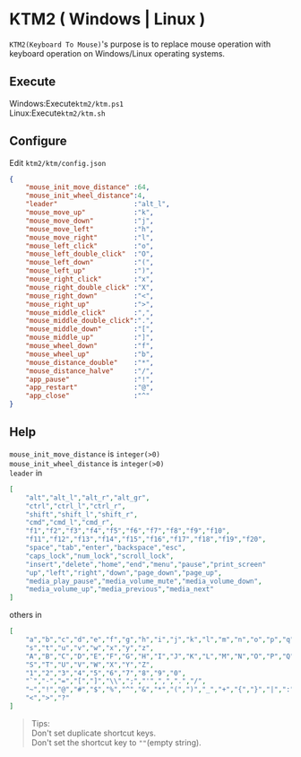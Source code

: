 # KTM2 ( Windows | Linux )
`KTM2(Keyboard To Mouse)`'s purpose is to replace mouse operation with keyboard operation on Windows/Linux operating systems.
## Execute
Windows:Execute`ktm2/ktm.ps1`  
Linux:Execute`ktm2/ktm.sh`  
## Configure
Edit `ktm2/ktm/config.json`
```json
{
    "mouse_init_move_distance" :64,
    "mouse_init_wheel_distance":4,
    "leader"                   :"alt_l",
    "mouse_move_up"            :"k",
    "mouse_move_down"          :"j",
    "mouse_move_left"          :"h",
    "mouse_move_right"         :"l",
    "mouse_left_click"         :"o",
    "mouse_left_double_click"  :"O",
    "mouse_left_down"          :"(",
    "mouse_left_up"            :")",
    "mouse_right_click"        :"x",
    "mouse_right_double_click" :"X",
    "mouse_right_down"         :"<",
    "mouse_right_up"           :">",
    "mouse_middle_click"       :",",
    "mouse_middle_double_click":".",
    "mouse_middle_down"        :"[",
    "mouse_middle_up"          :"]",
    "mouse_wheel_down"         :"f",
    "mouse_wheel_up"           :"b",
    "mouse_distance_double"    :"*",
    "mouse_distance_halve"     :"/",
    "app_pause"                :"!",
    "app_restart"              :"@",
    "app_close"                :"^"
}
```
## Help
`mouse_init_move_distance` is `integer(>0)`  
`mouse_init_wheel_distance` is `integer(>0)`  
`leader` in
```json
[
    "alt","alt_l","alt_r","alt_gr",
    "ctrl","ctrl_l","ctrl_r",
    "shift","shift_l","shift_r",
    "cmd","cmd_l","cmd_r",
    "f1","f2","f3","f4","f5","f6","f7","f8","f9","f10",
    "f11","f12","f13","f14","f15","f16","f17","f18","f19","f20",
    "space","tab","enter","backspace","esc",
    "caps_lock","num_lock","scroll_lock",
    "insert","delete","home","end","menu","pause","print_screen"
    "up","left","right","down","page_down","page_up",
    "media_play_pause","media_volume_mute","media_volume_down",
    "media_volume_up","media_previous","media_next"
]
```
others in
```json
[
    "a","b","c","d","e","f","g","h","i","j","k","l","m","n","o","p","q","r",
    "s","t","u","v","w","x","y","z",
    "A","B","C","D","E","F","G","H","I","J","K","L","M","N","O","P","Q","R",
    "S","T","U","V","W","X","Y","Z",
    "1","2","3","4","5","6","7","8","9","0",
    "`","-","=","[","]","\\",";","'",",",".","/",
    "~","!","@","#","$","%","^","&","*","(",")","_","+","{","}","|",":","\"",
    "<",">","?"
]
```
> Tips:  
> Don't set duplicate shortcut keys.  
> Don't set the shortcut key to `""`(empty string).  
